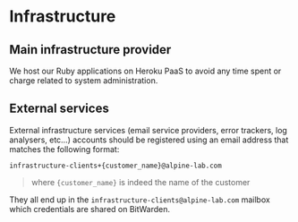 # Infrastructure

## Main infrastructure provider

We host our Ruby applications on Heroku PaaS to avoid any time spent or charge related to system administration.

## External services

External infrastructure services (email service providers, error trackers, log analysers, etc…) accounts should
be registered using an email address that matches the following format:

```
infrastructure-clients+{customer_name}@alpine-lab.com
```

> where `{customer_name}` is indeed the name of the customer

They all end up in the `infrastructure-clients@alpine-lab.com` mailbox which credentials are shared on BitWarden.
